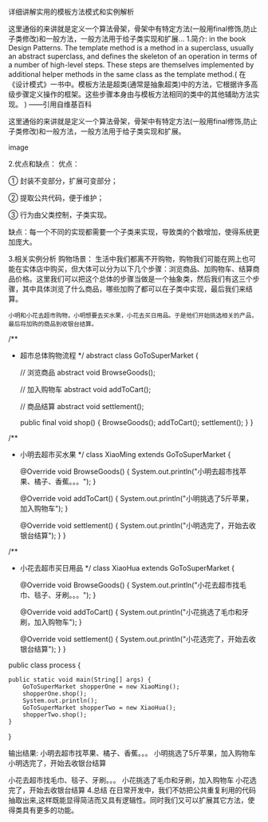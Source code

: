 详细讲解实用的模板方法模式和实例解析
 
这里通俗的来讲就是定义一个算法骨架，骨架中有特定方法(一般用final修饰,防止子类修改)和一般方法，一般方法用于给子类实现和扩展...
1.简介:
in the book Design Patterns. The template method is a method in a superclass, usually an abstract superclass, and defines the skeleton of an operation in terms of a number of high-level steps. These steps are themselves implemented by additional helper methods in the same class as the template method.( 在《设计模式》一书中。模板方法是超类(通常是抽象超类)中的方法，它根据许多高级步骤定义操作的框架。这些步骤本身由与模板方法相同的类中的其他辅助方法实现。 ) ——引用自维基百科

​ 这里通俗的来讲就是定义一个算法骨架，骨架中有特定方法(一般用final修饰,防止子类修改)和一般方法，一般方法用于给子类实现和扩展。

image

2.优点和缺点：
优点：

① 封装不变部分，扩展可变部分；

② 提取公共代码，便于维护；

③ 行为由父类控制，子类实现。

缺点：每一个不同的实现都需要一个子类来实现，导致类的个数增加，使得系统更加庞大。

3.相关实例分析
购物场景： 生活中我们都离不开购物，购物我们可能在网上也可能在实体店中购买，但大体可以分为以下几个步骤：浏览商品、加购物车、结算商品价格。这里我们可以把这个总体的步骤当做是一个抽象类，然后我们有这三个步骤，其中具体浏览了什么商品，哪些加购了都可以在子类中实现，最后我们来结算。

	小明和小花去超市购物，小明想要去买水果，小花去买日用品。于是他们开始挑选相关的产品，最后将加购的商品到收银台结算。
/**
 * 超市总体购物流程
 */
abstract class GoToSuperMarket {

    // 浏览商品
    abstract void BrowseGoods();

    // 加入购物车
    abstract void addToCart();

    // 商品结算
    abstract void settlement();

    public final void shop() {
        BrowseGoods();
        addToCart();
        settlement();
    }
}

/**
 * 小明去超市买水果
 */
class XiaoMing extends GoToSuperMarket {


    @Override
    void BrowseGoods() {
        System.out.println("小明去超市找苹果、橘子、香蕉。。。");
    }

    @Override
    void addToCart() {
        System.out.println("小明挑选了5斤苹果，加入购物车");
    }

    @Override
    void settlement() {
        System.out.println("小明选完了，开始去收银台结算");
    }
}

/**
 * 小花去超市买日用品
 */
class XiaoHua extends GoToSuperMarket {

    @Override
    void BrowseGoods() {
        System.out.println("小花去超市找毛巾、毯子、牙刷。。。");
    }

    @Override
    void addToCart() {
        System.out.println("小花挑选了毛巾和牙刷，加入购物车");
    }

    @Override
    void settlement() {
        System.out.println("小花选完了，开始去收银台结算");
    }
}

public class process {

    public static void main(String[] args) {
        GoToSuperMarket shopperOne = new XiaoMing();
        shopperOne.shop();
        System.out.println();
        GoToSuperMarket shopperTwo = new XiaoHua();
        shopperTwo.shop();
    }
}

输出结果:
小明去超市找苹果、橘子、香蕉。。。
小明挑选了5斤苹果，加入购物车
小明选完了，开始去收银台结算

小花去超市找毛巾、毯子、牙刷。。。
小花挑选了毛巾和牙刷，加入购物车
小花选完了，开始去收银台结算
4.总结
在日常开发中，我们不妨把公共重复利用的代码抽取出来,这样既能显得简洁而又具有逻辑性。同时我们又可以扩展其它方法，使得类具有更多的功能。